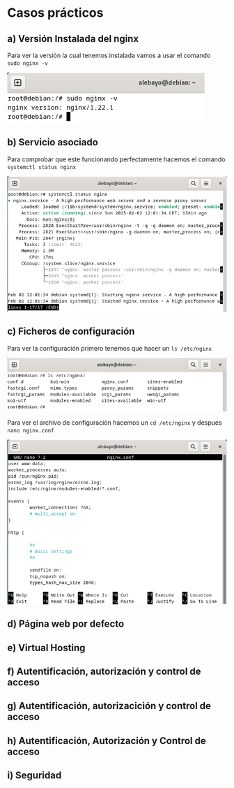 # Casos prácticos

## a) Versión Instalada del nginx

Para ver la versión la cual tenemos instalada vamos a usar el comando ` sudo nginx -v`

<img src=https://github.com/AleBayo/nginx/blob/main/img/Captura%20de%20pantalla%202025-02-02%20121241.png>

## b) Servicio asociado

Para comprobar que este funcionando perfectamente hacemos el comando `systemctl status nginx`

<img src=https://github.com/AleBayo/nginx/blob/main/img/Captura%20de%20pantalla%202025-02-02%20121442.png>

## c) Ficheros de configuración

Para ver la configuración primero tenemos que hacer un `ls /etc/nginx`

<img src=https://github.com/AleBayo/nginx/blob/main/img/Captura%20de%20pantalla%202025-02-02%20121715.png>

Para ver el archivo de configuración hacemos un `cd /etc/nginx` y despues `nano nginx.conf`

<img src=https://github.com/AleBayo/nginx/blob/main/img/Captura%20de%20pantalla%202025-02-02%20121925.png>

## d) Página web por defecto



## e) Virtual Hosting


## f) Autentificación, autorización y control de acceso


## g) Autentificación, autorizacición y control de acceso


## h) Autentificación, Autorización y Control de acceso


## i) Seguridad


